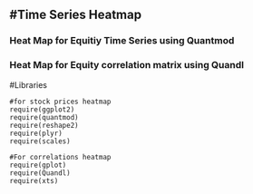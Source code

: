 <h2>#Time Series Heatmap</h2>
<h3> Heat Map for Equitiy Time Series using Quantmod </h3>
<h3>Heat Map for Equity correlation matrix using Quandl</h3>


#Libraries

```{r}
#for stock prices heatmap
require(ggplot2)
require(quantmod)
require(reshape2)
require(plyr)
require(scales)
```

```{r}
#For correlations heatmap
require(gplot)
require(Quandl)
require(xts)
```
